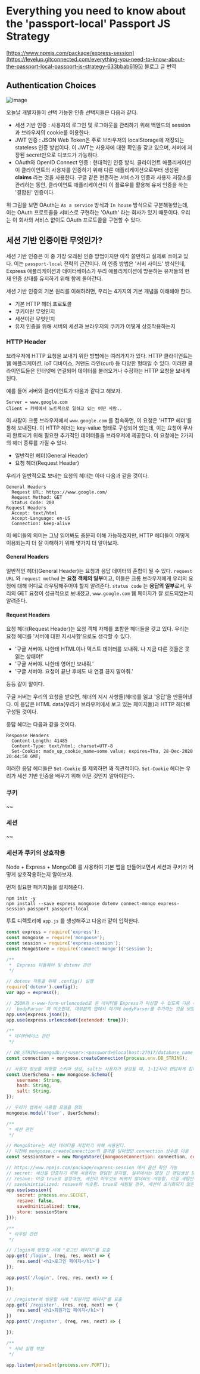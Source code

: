 # Everything you need to know about the 'passport-local' Passport JS Strategy

[https://www.npmjs.com/package/express-session](https://levelup.gitconnected.com/everything-you-need-to-know-about-the-passport-local-passport-js-strategy-633bbab6195) 블로그 글 번역

## Authentication Choices

![image](https://user-images.githubusercontent.com/67703882/222881420-045631d9-e480-4c36-a8de-860c25468f49.png)

오늘날 개발자들이 선택 가능한 인증 선택지들은 다음과 같다.

- 세션 기반 인증 : 사용자의 로그인 및 로그아웃을 관리하기 위해 백엔드의 session과 브라우저의 cookie를 이용한다.
- JWT 인증 : JSON Web Token은 주로 브라우저의 localStorage에 저장되는 stateless 인증 방법이다. 이 JWT는 사용자에 대한 확인을 갖고 있으며, 서버에 저장된 secret만으로 디코드가 가능하다.
- OAuth와 OpenID Connect 인증 : 현대적인 인증 방식. 클라이언트 애플리케이션이 클라이언트의 사용자를 인증하기 위해 다른 애플리케이션으로부터 생성된 **claims** 라는 것을 사용한다. 구글 같은 현존하는 서비스가 인증과 사용자 저장소를 관리하는 동안, 클라이언트 애플리케이션이 이 플로우를 활용해 유저 인증을 하는 '결합된' 인증이다. 

위 그림을 보면 OAuth는 `As a service` 방식과 `In house` 방식으로 구분해놓았는데, 이는 OAuth 프로토콜을 서비스로 구현하는 'OAuth' 라는 회사가 있기 때문이다. 우리는 이 회사의 서비스 없이도 OAuth 프로토콜을 구현할 수 있다. 

## 세션 기반 인증이란 무엇인가?

세션 기반 인증은 이 중 가장 오래된 인증 방법이지만 아직 쓸만하고 실제로 쓰이고 있다. 이는 `passport-local`  전략의 근간이다. 이 인증 방법은 '서버 사이드' 방식인데, Express 애플리케이션과 데이터베이스가 우리 애플리케이션에 방문하는 유저들의 현재 인증 상태를 유지하기 위해 함께 돌아간다. 

세션 기반 인증의 기본 원리를 이해하려면, 우리는 4가지의 기본 개념을 이해해야 한다.

- 기본 HTTP 헤더 프로토콜
- 쿠키이란 무엇인지
- 세션이란 무엇인지
- 유저 인증을 위해 서버의 세션과 브라우저의 쿠키가 어떻게 상호작용하는지

### HTTP Header

브라우저에 HTTP 요청을 보내기 위한 방법에는 여러가지가 있다. HTTP 클라이언트는 웹 애플리케이션, IoT 디바이스, 커맨드 라인(curl) 등 다양한 형태일 수 있다. 이러한 클라이언트들은 인터넷에 연결되어 데이터를 불러오거나 수정하는 HTTP 요청을 보내게 된다.

예를 들어 서버와 클라이언트가 다음과 같다고 해보자.

```
Server = www.google.com
Client = 카페에서 노트북으로 일하고 있는 어떤 사람..
```

이 사람이 크롬 브라우저에서 `www.google.com` 를 접속하면, 이 요청은 'HTTP 헤더'를 통해 보내진다. 이 HTTP 헤더는 key-value 형태로 구성되어 있는데, 이는 요청이 무사히 완료되기 위해 필요한 추가적인 데이터들을 브라우저에 제공한다. 이 요청에는 2가지의 헤더 종류를 가질 수 있다.

- 일반적인 헤더(General Header)
- 요청 헤더(Request Header)

우리가 일반적으로 보내는 요청의 헤더는 아마 다음과 같을 것이다.

```
General Headers
  Request URL: https://www.google.com/
  Request Method: GET
  Status Code: 200
Request Headers
  Accept: text/html
  Accept-Language: en-US
  Connection: keep-alive
```

이 헤더들의 의미는 그냥 읽어봐도 충분히 이해 가능하겠지만,  HTTP 헤더들이 어떻게 이용되는지 더 잘 이해하기 위해 몇가지 더 알아보자. 

#### General Headers

일반적인 헤더(General Header)는 요청과 응답 데이터의 혼합이 될 수 있다. `request URL` 와 `request method` 는 **요청 객체의 일부**이고, 이들은 크롬 브라우저에게 우리의 요청에 대해 어디로 라우팅해주어야 할지 알려준다. `status code` 는 **응답의 일부**로서, 우리의 GET 요청이 성공적으로 보내졌고, `www.google.com` 웹 페이지가 잘 로드되었는지 알려준다.

#### Request Headers

요청 헤더(Request Header)는 요청 객체 자체를 포함한 헤더들을 갖고 있다. 우리는 요청 헤더를 '서버에 대한 지시사항'으로도 생각할 수 있다.

- '구글 서버야. 나한테 HTML이나 텍스트 데이터를 보내줘. 나 지금 다른 것들은 못 읽는 상태야!'
- '구글 서버야. 나한테 영어만 보내줘.'
- '구글 서버야. 요청이 끝난 후에도 내 연결 끊지 말아줘.'

등등 같이 말이다.

구글 서버는 우리의 요청을 받으면, 헤더의 지시 사항들(헤더)를 읽고 '응답'을 만들어낸다. 이 응답은 HTML data(우리가 브라우저에서 보고 있는 페이지들)과 HTTP 헤더로 구성될 것이다.

응답 헤더는 다음과 같을 것이다.

```
Response Headers
  Content-Length: 41485
  Content-Type: text/html; charset=UTF-8
  Set-Cookie: made_up_cookie_name=some value; expires=Thu, 28-Dec-2020 20:44:50 GMT;
```

이러한 응답 헤더들은 `Set-Cookie` 를 제외하면 꽤 직관적이다. `Set-Cookie` 헤더는 우리가 세션 기반 인증을 배우기 위해 어떤 것인지 알아야한다. 

### 쿠키

~~

### 세션

~~

### 세션과 쿠키의 상호작용

Node + Express + MongoDB 를 사용하여 기본 앱을 만들어보면서 세션과 쿠키가 어떻게 상호작용하는지 알아보자.

먼저 필요한 패키지들을 설치해준다.

```
npm init -y
npm install --save express mongoose dotenv connect-mongo express-session passport passport-local
```

루트 디렉토리에 `app.js` 를 생성해주고 다음과 같이 입력한다.

```js
const express = require('express');
const mongoose = require('mongoose');
const session = require('express-session');
const MongoStore = require('connect-mongo')('session');

/**
 *  Express 미들웨어 및 dotenv 관련
 */

// dotenv 작동을 위해 .config() 실행
require('dotenv').config();
var app = express();

// JSON과 x-www-form-urlencoded로 온 데이터를 Express가 파싱할 수 있도록 다음 미들웨어를 추가해준다.
// `bodyParser`와 비슷한데, 대부분의 앱에서 여기에 bodyParser를 추가하는 것을 보았을 것이다.
app.use(express.json());
app.use(express.urlencoded({extended: true}));

/**
 * 데이터베이스 관련
 */

// DB_STRING=mongodb://<user>:<password>@localhost:27017/database_name
const connection = mongoose.createConnection(process.env.DB_STRING);

// 사용자 정보를 저장할 스키마 생성, salt는 사용자가 생성될 때, 1~12사이 랜덤하게 집어넣는다.
const UserSchema = new mongoose.Schema({
    username: String,
    hash: String,
    salt: String,
});

// 우리가 앱에서 사용할 모델을 정의
mongoose.model('User', UserSchema);

/**
 * 세션 관련
 */

// MongoStore는 세션 데이터를 저장하기 위해 사용된다.
// 이전에 mongoose.createConnection의 결과를 담아뒀던 connection 상수를 이용
const sessionStore = new MongoStore({mongooseConnection: connection, collection: 'sessions'})

// https://www.npmjs.com/package/express-session 에서 옵션 확인 가능
// secret: 세션을 인증하기 위해 사용하는 랜덤한 문자열, 실무에서는 엄청 긴 랜덤생성 문자열을 씀
// resave: 이걸 true로 설정하면, 세션이 아무것도 바뀌지 않더라도 저장함. 이걸 세팅안해도 앱은 돌지만, 터미널에서 경고 메세지가 송출됨
// saveUnintialized: resave와 비슷함. true로 세팅될 경우, 세션이 초기화되지 않은 경우에도 세션이 강제로 저장됨.
app.use(session({
    secret: process.env.SECRET,
    resave: false,
    saveUninitialized: true,
    store: sessionStore
}));

/**
 * 라우팅 관련
 */

// /login에 방문할 시에 "로그인 페이지"를 표출
app.get('/login', (req, res, next) => {
    res.send('<h1>로그인 페이지</h1>')
});

app.post('/login', (req, res, next) => {

});

// /register에 방문할 시에 "회원가입 페이지"를 표출
app.get('/register', (res, req, next) => {
    res.send('<h1>회원가입 페이지</h1>')
})
app.post('/register', (req, res, next) => {

});

/**
 * 서버 실행 부분
 */

app.listen(parseInt(process.env.PORT));
```

